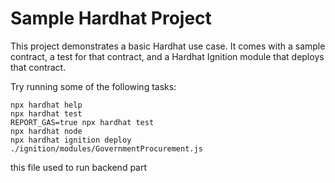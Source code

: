 # Sample Hardhat Project

This project demonstrates a basic Hardhat use case. It comes with a sample contract, a test for that contract, and a Hardhat Ignition module that deploys that contract.

Try running some of the following tasks:

```shell
npx hardhat help
npx hardhat test
REPORT_GAS=true npx hardhat test
npx hardhat node
npx hardhat ignition deploy ./ignition/modules/GovernmentProcurement.js
```
this file used to run backend part 



<!-- 
   const commonjsOptionsInclude = resolved.build.commonjsOptions.include;                                                               const commonjsPluginDisabled = Array.isArray(commonjsOptionsInclude) && commonjsOptionsInclude.length === 0;                         optimizeDeps.noDiscovery = true;                                                                                                     optimizeDeps.include = void 0;                                                                                                       if (commonjsPluginDisabled) {                                                                                                          resolved.build.commonjsOptions.include = void 0;                                                                                   }                                                                                                                                    resolved.logger.warn(                                                                                                                  colors$1.yellow(`(!) Experimental ${optimizeDepsPath}optimizeDeps.disabled and deps pre-bundling during build were removed in Vite 5.1.                                                                                                                               To disable the deps optimizer, set ${optimizeDepsPath}optimizeDeps.noDiscovery to true and ${optimizeDepsPath}optimizeDeps.include as undefined or empty.                                                                                                                 Please remove ${optimizeDepsPath}optimizeDeps.disabled from your config.                                                             ${commonjsPluginDisabled ? "Empty config.build.commonjsOptions.include will be ignored to support CJS during build. This config should also be removed." : ""}
  `)                                                                                                                                       );                                                                                                                                 } else if (optimizeDepsDisabled === false || optimizeDepsDisabled === "build") {                                                       resolved.logger.warn(                                                                                                                  colors$1.yellow(`(!) Experimental ${optimizeDepsPath}optimizeDeps.disabled and deps pre-bundling during build were removed in Vite 5.1.
    Setting it to ${optimizeDepsDisabled} now has no effect.
    Please remove ${optimizeDepsPath}optimizeDeps.disabled from your config.
  `)
      );
    }
  }
}
what is this  -->